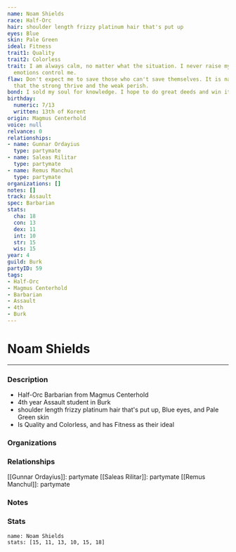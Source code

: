 ```yaml
---
name: Noam Shields
race: Half-Orc
hair: shoulder length frizzy platinum hair that's put up
eyes: Blue
skin: Pale Green
ideal: Fitness
trait1: Quality
trait2: Colorless
trait: I am always calm, no matter what the situation. I never raise my voice or let
  emotions control me.
flaw: Don't expect me to save those who can't save themselves. It is nature's way
  that the strong thrive and the weak perish.
bond: I sold my soul for knowledge. I hope to do great deeds and win it back.
birthday:
  numeric: 7/13
  written: 13th of Korent
origin: Magmus Centerhold
voice: null
relvance: 0
relationships:
- name: Gunnar Ordayius
  type: partymate
- name: Saleas Rilitar
  type: partymate
- name: Remus Manchul
  type: partymate
organizations: []
notes: []
track: Assault
spec: Barbarian
stats:
  cha: 18
  con: 13
  dex: 11
  int: 10
  str: 15
  wis: 15
year: 4
guild: Burk
partyID: 59
tags:
- Half-Orc
- Magmus Centerhold
- Barbarian
- Assault
- 4th
- Burk
---
```

# Noam Shields
---
### Description
- Half-Orc Barbarian from Magmus Centerhold
- 4th year Assault student in Burk
- shoulder length frizzy platinum hair that's put up, Blue eyes, and Pale Green skin
- Is Quality and Colorless, and has Fitness as their ideal

### Organizations

### Relationships
[[Gunnar Ordayius]]: partymate
[[Saleas Rilitar]]: partymate
[[Remus Manchul]]: partymate

### Notes

### Stats
```statblock
name: Noam Shields
stats: [15, 11, 13, 10, 15, 18]
```